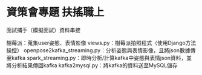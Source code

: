 # 資策會專題 扶搖職上
面試捕手（模擬面試）資料串接

樹莓派：蒐集user姿態、表情影像
views.py：樹莓派拍照程式（使用Django方法操控）
openpose2kafka_streaming.py：分析姿態與表情影像，且將json數據傳至kafka
spark_streaming.py：即時分析/計算kafka中姿態與表情json資料，並將分析結果傳回kafka
kafka2mysql.py：將kafka的資料送至MySQL儲存
